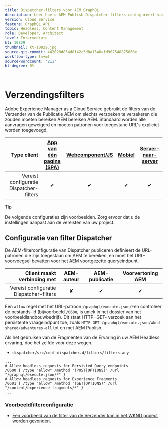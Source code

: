 ```yaml
---
title: Dispatcher-filters voor AEM GraphQL
description: Leer hoe u AEM Publish Dispatcher-filters configureert voor gebruik met AEM GraphQL.
version: Cloud Service
feature: GraphQL API
topic: Headless, Content Management
role: Developer, Architect
level: Intermediate
kt: 10829
thumbnail: kt-10829.jpg
source-git-commit: 442020d854d8f42c5d8a1340afd907548875866e
workflow-type: tm+mt
source-wordcount: '211'
ht-degree: 0%

---
```



# Verzendingsfilters

Adobe Experience Manager as a Cloud Service gebruikt de filters van de Verzender van de Publicatie AEM om slechts verzoeken te verzekeren die zouden moeten bereiken AEM bereiken AEM. Standaard worden alle aanvragen geweigerd en moeten patronen voor toegestane URL&#39;s expliciet worden toegevoegd.

| Type client | [App van één pagina (SPA)](../spa.md) | [Webcomponent/JS](../web-component.md) | [Mobiel](../mobile.md) | [Server-naar-server](../server-to-server.md) |
|------------------------------------------:|:---------------------:|:----------------:|:---------:|:----------------:|
| Vereist configuratie Dispatcher-filters | ✔ | ✔ | ✔ | ✔ |

>[!TIP]
>
> De volgende configuraties zijn voorbeelden. Zorg ervoor dat u de instellingen aanpast aan de vereisten van uw project.

## Configuratie van filter Dispatcher

De AEM-filterconfiguratie van Dispatcher publiceren definieert de URL-patronen die zijn toegestaan om AEM te bereiken, en moet het URL-voorvoegsel bevatten voor het AEM voortgezette queryeindpunt.

| Client maakt verbinding met | AEM-auteur | AEM-publicatie | Voorvertoning AEM |
|------------------------------------------:|:----------:|:-------------:|:-------------:|
| Vereist configuratie Dispatcher-filters | ✘ | ✔ | ✔ |

Een `allow` regel met het URL-patroon `/graphql/execute.json/*`en controleer de bestands-id (bijvoorbeeld `/0600`, is uniek in het dossier van het voorbeeldlandbouwbedrijf).
Dit staat HTTP- GET- verzoek aan het persistente vraageindpunt toe, zoals `HTTP GET /graphql/execute.json/wknd-shared/adventures-all` tot en met AEM Publish.

Als het gebruiken van de Fragmenten van de Ervaring in uw AEM Headless ervaring, doe het zelfde voor deze wegen.

+ `dispatcher/src/conf.dispatcher.d/filters/filters.any`

```
...
# Allow headless requests for Persisted Query endpoints
/0600 { /type "allow" /method '(POST|OPTIONS)' /url "/graphql/execute.json/*" }
# Allow headless requests for Experience Fragments
/0601 { /type "allow" /method '(GET|OPTIONS)' /url "/content/experience-fragments/*" }
...
```

### Voorbeeldfilterconfiguratie

+ [Een voorbeeld van de filter van de Verzender kan in het WKND project worden gevonden.](https://github.com/adobe/aem-guides-wknd/blob/main/dispatcher/src/conf.dispatcher.d/filters/filters.any#L28)
